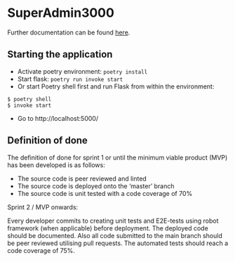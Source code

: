 # SuperAdmin3000
Further documentation can be found [here](https://github.com/QueryAdmin-ohtu/SuperAdmin3000/blob/main/docs/docs.md).
## Starting the application
- Activate poetry environment: `poetry install`
- Start flask: `poetry run invoke start`
- Or start Poetry shell first and run Flask from within the environment:
```
$ poetry shell
$ invoke start
```
- Go to http://localhost:5000/

## Definition of done

The definition of done for sprint 1 or until the minimum viable product (MVP) has been developed is as follows:
- The source code is peer reviewed and linted
- The source code is deployed onto the ‘master’ branch 
- The source code is unit tested with a code coverage of 70%

Sprint 2 / MVP onwards:

Every developer commits to creating unit tests and E2E-tests using robot framework (when applicable) before deployment. The deployed code should be documented. Also all code submitted to the main branch should be peer reviewed utilising pull requests. The automated tests should reach a code coverage of 75%. 